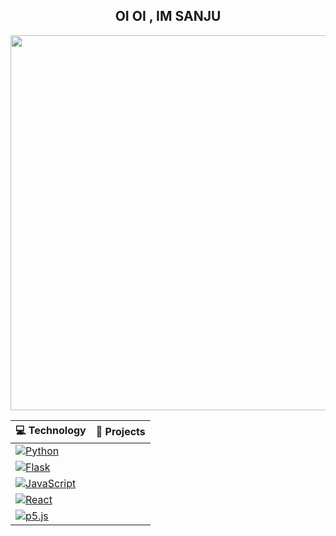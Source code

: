 <center>
<h2 >OI OI , IM SANJU</h2>
</center>

<p align="center">
  <img width="1000" height="600" src="https://media4.giphy.com/media/v1.Y2lkPTc5MGI3NjExOTVhYjQxMjAyYzQ2MjNsNmVwcjZmd3I1MzdheHh0MG1sMHhsbjFjZCZlcD12MV9naWZzX3NlYXJjaCZjdD1n/wPyMMQ1NWpmfe/giphy.gif">
</p>

| 💻 **Technology** | 🚀 **Projects** |
| - | - |
| [![Python](https://img.shields.io/static/v1?label=&message=Python&color=3776AB&logo=Python&logoColor=FFFFFF)](https://www.python.org/) |
| [![Flask](https://img.shields.io/static/v1?label=&message=Flask&color=000000&logo=Flask&logoColor=FFFFFF)](https://flask.palletsprojects.com/en/2.1.x/) |
| [![JavaScript](https://img.shields.io/static/v1?label=&message=JavaScript&color=F7DF1E&logo=JavaScript&logoColor=FFFFFF)](https://javascript.info/) |
| [![React](https://img.shields.io/static/v1?label=&message=React&color=0D6D8C&logo=React&logoColor=FFFFFF)](https://react.dev/) |
| [![p5.js](https://img.shields.io/static/v1?label=&message=p5.js&color=ED225D&logo=p5.js&logoColor=FFFFFF)](https://p5js.org/) |
